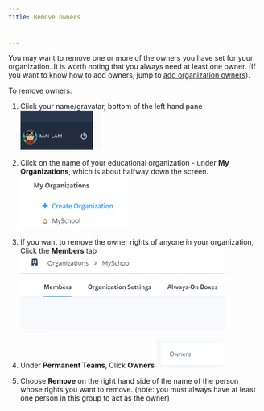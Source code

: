```yaml
---
title: Remove owners


---
```


You may want to remove one or more of the owners you have set for your organization. It is worth noting that you always need at least one owner. (If you want to know how to add owners, jump to [add organization owners](/dashboard/create/addowners/)).

To remove owners:

1. Click your name/gravatar, bottom of the left hand pane
![authtoken](/img/class_administration/profilepic.png)

1. Click on the name of your  educational organization - under **My Organizations**, which is about halfway down the screen.
![authtoken](/img/class_administration/addteachers/myschoolorg.png)

1. If you want to remove the owner rights of anyone in your organization, Click the **Members** tab
![authtoken](/img/manage_organization/memberstab.png)

1. Under **Permanent Teams**, Click **Owners**
![authtoken](/img/manage_organization/owners.png)

1. Choose **Remove** on the right hand side of the name of the person whose rights you want to remove. (note: you must always have at least one person in this group to act as the owner)
